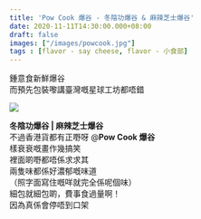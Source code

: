 ```yaml
---
title: 'Pow Cook 爆谷 - 冬陰功爆谷 & 麻辣芝士爆谷'
date: 2020-11-11T14:30:00.000+08:00
draft: false
images: ["/images/powcook.jpg"]
tags : [flavor - say cheese, flavor - 小食部]
---
```


鍾意食新鮮爆谷  
而預先包裝嚟講臺灣嘅星球工坊都唔錯

![](/images/powcook.jpg)

**冬陰功爆谷 | 麻辣芝士爆谷**  
不過香港貨都有正嘢呀 @**Pow Cook 爆谷**  
樣衰衰嘅畫作幾搞笑  
裡面啲嘢都唔係求求其  
兩隻味都係好濃郁嘅味道  
（照字面寫住嘅咩就完全係呢個味）  
細包就細包啲，費事食過量啊！  
因為真係會停唔到口架

